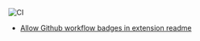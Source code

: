 <!-- rrr-->

![CI](https://github.com/ReinRalle/MyExtension/workflows/CI/badge.svg?branch=master)


* [Allow Github workflow badges in extension readme](https://github.com/microsoft/vscode/issues/83047)